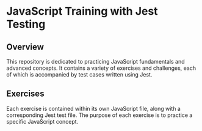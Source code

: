 # JavaScript Training with Jest Testing

## Overview

This repository is dedicated to practicing JavaScript fundamentals and advanced concepts. It contains a variety of 
exercises and challenges, each of which is accompanied by test cases written using Jest.

## Exercises

Each exercise is contained within its own JavaScript file, along with a corresponding Jest test file. The purpose of 
each exercise is to practice a specific JavaScript concept.
